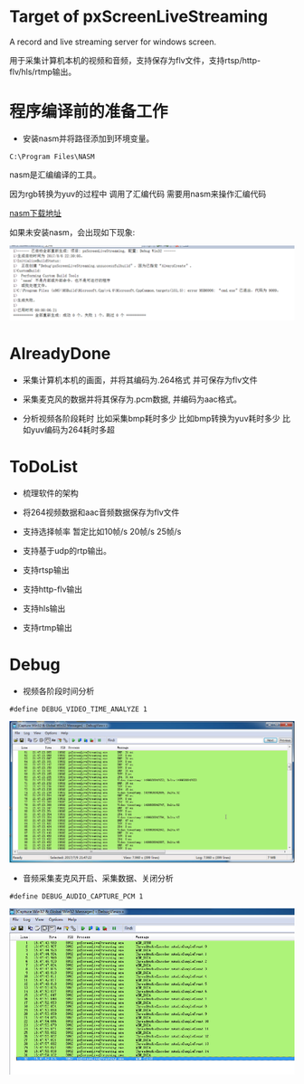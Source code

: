 # Target of pxScreenLiveStreaming
A record and live streaming server for windows screen.

用于采集计算机本机的视频和音频，支持保存为flv文件，支持rtsp/http-flv/hls/rtmp输出。

# 程序编译前的准备工作
- 安装nasm并将路径添加到环境变量。
```
C:\Program Files\NASM
```

nasm是汇编编译的工具。

因为rgb转换为yuv的过程中 调用了汇编代码 
需要用nasm来操作汇编代码

[nasm下载地址](http://www.nasm.us/pub/nasm/releasebuilds/2.13.01/)

如果未安装nasm，会出现如下现象:

![未安装nasm时的错误现象](https://github.com/ZhaoliangGuo/Resources/blob/master/error1.png)


# AlreadyDone
- 采集计算机本机的画面，并将其编码为.264格式 并可保存为flv文件
- 采集麦克风的数据并将其保存为.pcm数据, 并编码为aac格式。

- 分析视频各阶段耗时
比如采集bmp耗时多少
比如bmp转换为yuv耗时多少
比如yuv编码为264耗时多超

# ToDoList
- 梳理软件的架构

- 将264视频数据和aac音频数据保存为flv文件

- 支持选择帧率 暂定比如10帧/s 20帧/s 25帧/s 

- 支持基于udp的rtp输出。

- 支持rtsp输出
- 支持http-flv输出
- 支持hls输出
- 支持rtmp输出


# Debug
- 视频各阶段时间分析
```
#define DEBUG_VIDEO_TIME_ANALYZE 1
```
![结合DebugView++分析视频各阶段耗时](https://github.com/ZhaoliangGuo/Resources/blob/master/images/time_analyze.jpg)

- 音频采集麦克风开启、采集数据、关闭分析
```
#define DEBUG_AUDIO_CAPTURE_PCM 1
```
![音频采集麦克风开启、采集数据、关闭分析](https://github.com/ZhaoliangGuo/Resources/blob/master/audio_pcm_capture_analyze.jpg)
